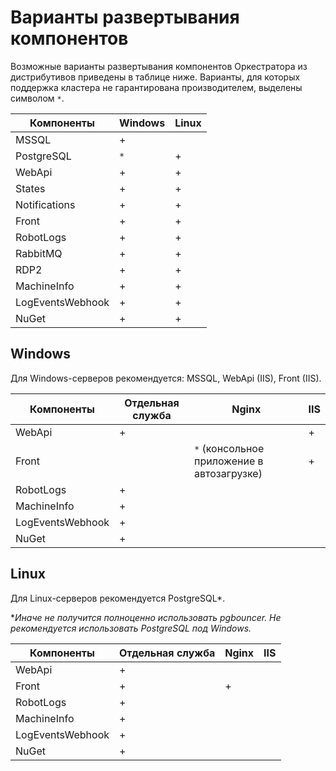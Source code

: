 # Варианты развертывания компонентов

Возможные варианты развертывания компонентов Оркестратора из дистрибутивов приведены в таблице ниже. Варианты, для которых поддержка кластера не гарантирована производителем, выделены символом `*`.

| Компоненты | Windows | Linux |
| ---------- | ------- | ----- |
| MSSQL      | +       |   |
| PostgreSQL | `*`      | + |
| WebApi     | +       | + |
| States     | +       | + |
| Notifications | +    | + |
| Front      | +       | + |
| RobotLogs  | +       | + |
| RabbitMQ   | +       | + |
| RDP2       | +       | + |
| MachineInfo | +      | + |
| LogEventsWebhook | + | + |
| NuGet      | +       | + |


## Windows

Для Windows-серверов рекомендуется: MSSQL, WebApi (IIS), Front (IIS).

| Компоненты | Отдельная служба | Nginx   | IIS   |
| ------  | ---------------- | ------- | ----- |
| WebApi  |  +               |         | +     |
| Front   |                  | `*` (консольное приложение в автозагрузке) | + |
| RobotLogs | +              |         |       |
| MachineInfo |  +           |         |       |
| LogEventsWebhook | +       |         |       |
| NuGet   |  +               |         |       |

## Linux

Для Linux-серверов рекомендуется PostgreSQL\*.

\**Иначе не получится полноценно использовать pgbouncer. Не рекомендуется использовать PostgreSQL под Windows.*

| Компоненты   | Отдельная служба | Nginx   | IIS   |
| ------  | ---------------- | ------- | ----- |
| WebApi  |  +               |         |       |
| Front   |  +               | +       |       |
| RobotLogs | +              |         |       |
| MachineInfo |  +           |         |       |
| LogEventsWebhook | +       |         |       |
| NuGet   |  +               |         |       |
